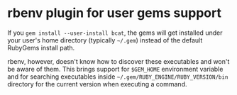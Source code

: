 # rbenv plugin for user gems support

If you `gem install --user-install bcat`, the gems will get installed under your
user's home directory (typically `~/.gem`) instead of the default RubyGems
install path.

rbenv, however, doesn't know how to discover these executables and won't be
aware of them. This brings support for `$GEM_HOME` environment variable and
for searching executables inside `~/.gem/RUBY_ENGINE/RUBY_VERSION/bin` directory
for the current version when executing a command.
